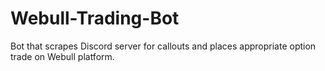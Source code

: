 # Webull-Trading-Bot
Bot that scrapes Discord server for callouts and places appropriate option trade on Webull platform.
